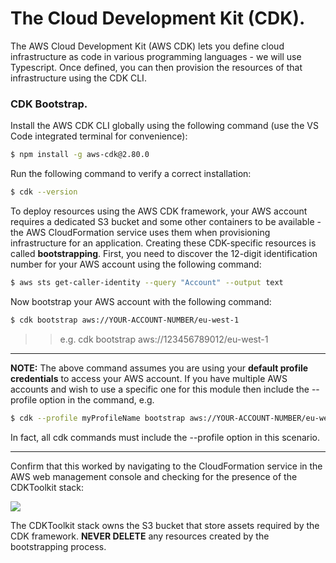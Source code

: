 # The Cloud Development Kit (CDK).

The AWS Cloud Development Kit (AWS CDK) lets you define cloud infrastructure as code in various programming languages - we will use Typescript. Once defined, you can then provision the resources of that infrastructure using the CDK CLI. 

### CDK Bootstrap.

Install the AWS CDK CLI globally using the following command (use the VS Code integrated terminal for convenience):
~~~bash
$ npm install -g aws-cdk@2.80.0
~~~
Run the following command to verify a correct installation:
~~~bash
$ cdk --version
~~~

To deploy resources using the AWS CDK framework, your AWS account requires a dedicated S3 bucket and some other containers to be available - the AWS CloudFormation service uses them when provisioning infrastructure for an application. Creating these CDK-specific resources is called __bootstrapping__. First, you need to discover the 12-digit identification number for your AWS account using the following command:
~~~bash
$ aws sts get-caller-identity --query "Account" --output text
~~~
Now bootstrap your AWS account with the following command:
~~~bash
$ cdk bootstrap aws://YOUR-ACCOUNT-NUMBER/eu-west-1
~~~
>>e.g. cdk bootstrap aws://123456789012/eu-west-1

-----------------------------------------

__NOTE:__ The above command assumes you are using your __default profile credentials__ to access your AWS account. If you have multiple AWS accounts and wish to use a specific one for this module then include the --profile option in the command, e.g.
~~~bash
$ cdk --profile myProfileName bootstrap aws://YOUR-ACCOUNT-NUMBER/eu-west-1
~~~
In fact, all cdk commands must include the --profile option in this scenario.

--------------------------------------------

Confirm that this worked by navigating to the CloudFormation service in the AWS web management console and checking for the presence of the CDKToolkit stack:

![][boot]

The CDKToolkit stack owns the S3 bucket that store assets required by the CDK framework. __NEVER DELETE__ any resources created by the bootstrapping process.


[boot]: ./img/boot.png
[aws]: https://docs.aws.amazon.com/cli/latest/userguide/getting-started-install.html
[docker]: https://docs.docker.com/engine/install/
[desktop]:  ./img/desktop.png
